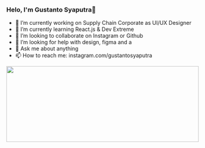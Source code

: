### Helo, I'm Gustanto Syaputra👋

- 🔭 I’m currently working on Supply Chain Corporate as UI/UX Designer
- 🌱 I’m currently learning React.js & Dev Extreme
- 👯 I’m looking to collaborate on Instagram or Github
- 🤔 I’m looking for help with design, figma and a
- 💬 Ask me about anything 
- 📫 How to reach me: instagram.com/gustantosyaputra

<a href="https://github.com/anuraghazra/github-readme-stats" title="Go to Source"><img width="100%" height="200" src="https://github-readme-stats.vercel.app/api?username=zumrudu-anka&show_icons=true&theme=gotham"></a>
